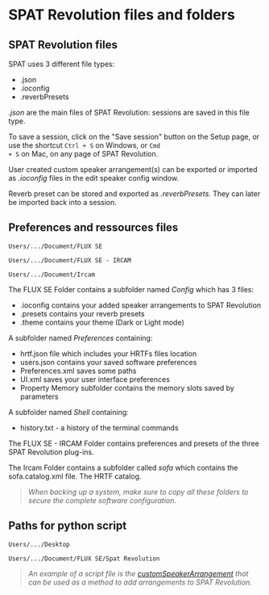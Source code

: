 # SPAT Revolution files and folders

## SPAT Revolution files

SPAT uses 3 different file types:

* .json
* .ioconfig
* .reverbPresets

*.json* are the main files of SPAT Revolution: sessions are saved in this file type.

To save a session, click on the "Save session" button on the Setup page, or use the shortcut <code>Ctrl + S</code> on Windows, or <code>Cmd + S</code> on Mac, on any page of SPAT Revolution.

User created custom speaker arrangement(s) can be exported or imported as *.ioconfig* files in the edit speaker config window.

Reverb preset can be stored and exported as *.reverbPresets.* They can later be imported back into a session.

## Preferences and ressources files

<code>Users/.../Document/FLUX SE</code>

<code>Users/.../Document/FLUX SE - IRCAM</code>

<code>Users/.../Document/Ircam</code>

The FLUX SE Folder contains a subfolder named *Config*  which has 3 files:  

* .ioconfig contains your added speaker arrangements to SPAT Revolution
* .presets contains your reverb presets
* .theme contains your theme (Dark or Light mode)

A subfolder named *Preferences* containing:

*  hrtf.json file which includes your HRTFs files location
*  users.json contains your saved software preferences
*  Preferences.xml saves some paths
*  UI.xml saves your user interface preferences
*  Property Memory subfolder contains the memory slots saved by parameters

A subfolder named *Shell* containing:

*  history.txt - a history of the terminal commands

The FLUX SE - IRCAM Folder contains preferences and presets of the three SPAT Revolution plug-ins.

The Ircam Folder contains a subfolder called *sofa* which contains the sofa.catalog.xml file. The HRTF catalog.

> *When backing up a system, make sure to copy all these folders to secure the complete software configuration.*

## Paths for python script

<code>Users/.../Desktop</code>

<code>Users/.../Document/FLUX SE/Spat Revolution</code>

> *An example of a script file is the [customSpeakerArrangement](https://public.3.basecamp.com/p/rQStK3igPkaXisYS4Gs5sJ2g/upload/download/customSpeakerArrangement.py?disposition=attachment) that can be used as a method to add arrangements to SPAT Revolution.*

